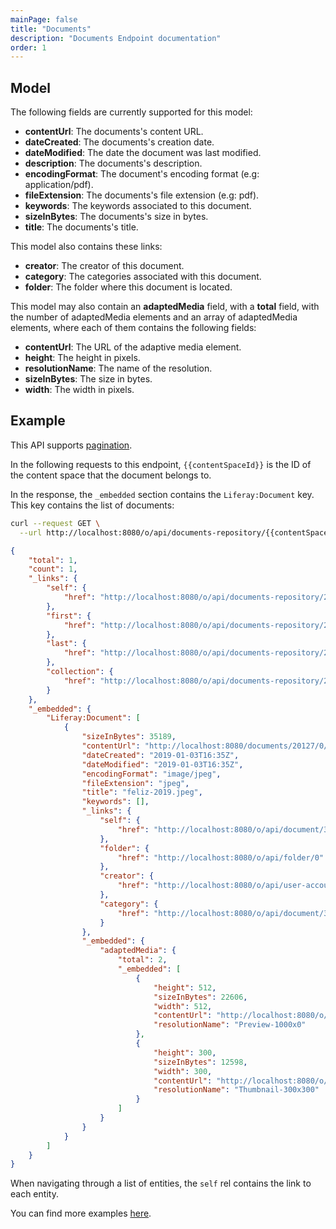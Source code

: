 ```yaml
---
mainPage: false
title: "Documents"
description: "Documents Endpoint documentation"
order: 1
---
```


## Model

The following fields are currently supported for this model:

* **contentUrl**: The documents's content URL.
* **dateCreated**: The documents's creation date.
* **dateModified**: The date the document was last modified.
* **description**: The documents's description.
* **encodingFormat**: The document's encoding format (e.g: application/pdf).
* **fileExtension**: The documents's file extension (e.g: pdf).
* **keywords**: The keywords associated to this document.
* **sizeInBytes**: The documents's size in bytes.
* **title**: The documents's title.

This model also contains these links:

* **creator**:  The creator of this document.
* **category**: The categories associated with this document.
* **folder**: The folder where this document is located.

This model may also contain an **adaptedMedia** field,
with a **total** field, with the number of adaptedMedia elements and
an array of adaptedMedia elements, where each of them contains the
following fields:

* **contentUrl**: The URL of the adaptive media element.
* **height**: The height in pixels.
* **resolutionName**: The name of the resolution.
* **sizeInBytes**: The size in bytes.
* **width**: The width in pixels.

## Example

This API supports [pagination](/docs/general/pagination.html). 

In the following requests to this endpoint, `{{contentSpaceId}}` is the ID of the content space that the document belongs to.

In the response, the `_embedded` section contains the `Liferay:Document` key. This key contains the list of documents:

```bash request
curl --request GET \
  --url http://localhost:8080/o/api/documents-repository/{{contentSpaceId}}/document?page=1&per_page=1
```

```json response
{
    "total": 1,
    "count": 1,
    "_links": {
        "self": {
            "href": "http://localhost:8080/o/api/documents-repository/20127/document?page=1&per_page=1"
        },
        "first": {
            "href": "http://localhost:8080/o/api/documents-repository/20127/document?page=1&per_page=1"
        },
        "last": {
            "href": "http://localhost:8080/o/api/documents-repository/20127/document?page=1&per_page=1"
        },
        "collection": {
            "href": "http://localhost:8080/o/api/documents-repository/20127/document"
        }
    },
    "_embedded": {
        "Liferay:Document": [
            {
                "sizeInBytes": 35189,
                "contentUrl": "http://localhost:8080/documents/20127/0/feliz-2019.jpeg/bf054c54-1c20-ba7b-c07f-9c740dc273e1?t=1546533330994",
                "dateCreated": "2019-01-03T16:35Z",
                "dateModified": "2019-01-03T16:35Z",
                "encodingFormat": "image/jpeg",
                "fileExtension": "jpeg",
                "title": "feliz-2019.jpeg",
                "keywords": [],
                "_links": {
                    "self": {
                        "href": "http://localhost:8080/o/api/document/38943"
                    },
                    "folder": {
                        "href": "http://localhost:8080/o/api/folder/0"
                    },
                    "creator": {
                        "href": "http://localhost:8080/o/api/user-account/20140"
                    },
                    "category": {
                        "href": "http://localhost:8080/o/api/document/38943/categories"
                    }
                },
                "_embedded": {
                    "adaptedMedia": {
                        "total": 2,
                        "_embedded": [
                            {
                                "height": 512,
                                "sizeInBytes": 22606,
                                "width": 512,
                                "contentUrl": "http://localhost:8080/o/adaptive-media/image/38943/Preview-1000x0/feliz-2019.jpeg",
                                "resolutionName": "Preview-1000x0"
                            },
                            {
                                "height": 300,
                                "sizeInBytes": 12598,
                                "width": 300,
                                "contentUrl": "http://localhost:8080/o/adaptive-media/image/38943/Thumbnail-300x300/feliz-2019.jpeg",
                                "resolutionName": "Thumbnail-300x300"
                            }
                        ]
                    }
                }
            }
        ]
    }
}
```

When navigating through a list of entities, the `self` rel contains the link to each entity. 

You can find more examples [here](/docs/content-space/documentsRepository/documents/examples.html).
